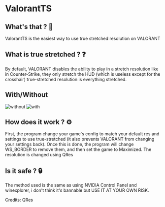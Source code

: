 # ValorantTS


## What's that ? 🤔
ValorantTS is the easiest way to use true stretched resolution on VALORANT

## What is true stretched ? ❓
By default, VALORANT disables the ability to play in a stretch resolution like in Counter-Strike, they only stretch the HUD (which is useless except for the crosshair)
true-stretched resolution is everything stretched.

## With/Without

![without](https://user-images.githubusercontent.com/47573987/185723174-a042a516-2e94-4276-9ac1-a1b273170dea.jpg)
![with](https://user-images.githubusercontent.com/47573987/185723178-6c804314-a3d9-4425-b153-0e240047e5a3.jpg)

## How does it work ? ⚙

First, the program change your game's config to match your default res and settings to use true-stretched (it also prevents VALORANT from changing your settings back).
Once this is done, the program will change WS_BORDER to remove them, and then set the game to Maximized.
The resolution is changed using QRes

## Is it safe ? 🔒

The method used is the same as using NVIDIA Control Panel and winexplorer, i don't think it's bannable but USE IT AT YOUR OWN RISK.


Credits: QRes
